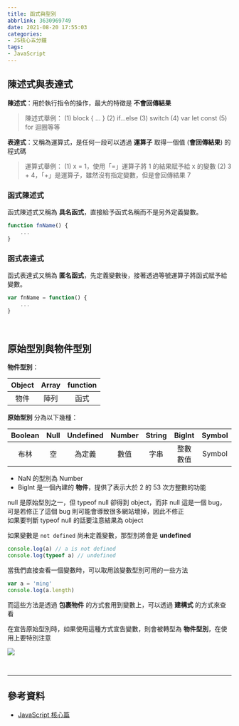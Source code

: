 ```yaml
---
title: 函式與型別
abbrlink: 3630969749
date: 2021-08-20 17:55:03
categories:
- JS核心五分鐘
tags:
- JavaScript
---
```

## 陳述式與表達式

**陳述式**：用於執行指令的操作，最大的特徵是 **不會回傳結果**

> 陳述式舉例：
> (1) block { ... }
> (2) if...else
> (3) switch
> (4) var let const
> (5) for 迴圈等等

**表達式**：又稱為運算式，是任何一段可以透過 **運算子** 取得一個值 (**會回傳結果**) 的程式碼

> 運算式舉例：
> (1) x = 1，使用「=」運算子將 1 的結果賦予給 x 的變數
> (2) 3 + 4，「+」是運算子，雖然沒有指定變數，但是會回傳結果 7

<!--more-->

### 函式陳述式
函式陳述式又稱為 **具名函式**，直接給予函式名稱而不是另外定義變數。
```javascript
function fnName() {
    ...
}
```

### 函式表達式
函式表達式又稱為 **匿名函式**，先定義變數後，接著透過等號運算子將函式賦予給變數。
```javascript
var fnName = function() {
    ...
}
```

<br>

## 原始型別與物件型別
**物件型別**：

|Object|Array|function|
|:---:|:---:|:---:|
|物件|陣列|函式|

**原始型別** 分為以下幾種：

|Boolean|Null|Undefined|Number|String|BigInt|Symbol|
|:---:|:---:|:---:|:---:|:---:|:---:|:---:|
|布林|空|為定義|數值|字串|整數數值|Symbol|

* NaN 的型別為 Number
* BigInt 是一個內建的 **物件**，提供了表示大於 2 的 53 次方整數的功能

<div class="alert alert-info">
null 是原始型別之一，但 typeof null 卻得到 object，而非 null
這是一個 bug，可是若修正了這個 bug 則可能會導致很多網站壞掉，因此不修正
<br>
如果要判斷 typeof null 的話要注意結果為 object
</div>


如果變數是 `not defined` 尚未定義變數，那型別將會是 **undefined**
```javascript
console.log(a) // a is not defined
console.log(typeof a) // undefined
```

當我們直接查看一個變數時，可以取用該變數型別可用的一些方法
```javascript
var a = 'ming'
console.log(a.length)
```
而這些方法是透過 **包裹物件** 的方式套用到變數上，可以透過 **建構式** 的方式來查看

<div class="alert alert-danger">
在宣告原始型別時，如果使用這種方式宣告變數，則會被轉型為 <b>物件型別</b>，在使用上要特別注意
</div>

![](https://i.imgur.com/6VWZCMS.png)

<br>

---

## 參考資料
* [JavaScript 核心篇](https://www.hexschool.com/courses/js-core.html)
